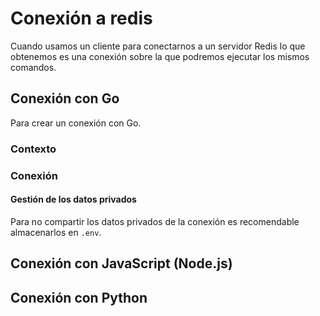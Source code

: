 # Conexión a redis

Cuando usamos un cliente para conectarnos a un servidor Redis lo que obtenemos es una conexión sobre
la que podremos ejecutar los mismos comandos.

## Conexión con Go

Para crear un conexión con Go.

### Contexto

### Conexión

#### Gestión de los datos privados

Para no compartir los datos privados de la conexión es recomendable almacenarlos en `.env`.

## Conexión con JavaScript (Node.js)

## Conexión con Python
